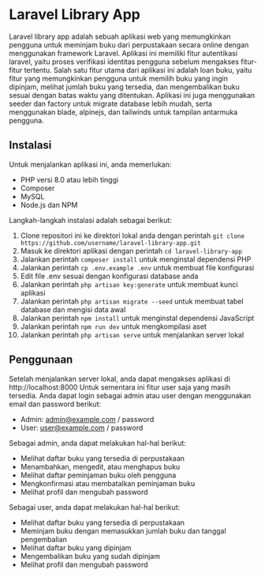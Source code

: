 # Laravel Library App

Laravel library app adalah sebuah aplikasi web yang memungkinkan pengguna untuk meminjam buku dari perpustakaan secara online dengan menggunakan framework Laravel. Aplikasi ini memiliki fitur autentikasi laravel, yaitu proses verifikasi identitas pengguna sebelum mengakses fitur-fitur tertentu. Salah satu fitur utama dari aplikasi ini adalah loan buku, yaitu fitur yang memungkinkan pengguna untuk memilih buku yang ingin dipinjam, melihat jumlah buku yang tersedia, dan mengembalikan buku sesuai dengan batas waktu yang ditentukan. Aplikasi ini juga menggunakan seeder dan factory untuk migrate database lebih mudah, serta menggunakan blade, alpinejs, dan tailwinds untuk tampilan antarmuka pengguna.

## Instalasi

Untuk menjalankan aplikasi ini, anda memerlukan:

- PHP versi 8.0 atau lebih tinggi
- Composer
- MySQL
- Node.js dan NPM

Langkah-langkah instalasi adalah sebagai berikut:

1. Clone repositori ini ke direktori lokal anda dengan perintah `git clone https://github.com/username/laravel-library-app.git`
2. Masuk ke direktori aplikasi dengan perintah `cd laravel-library-app`
3. Jalankan perintah `composer install` untuk menginstal dependensi PHP
4. Jalankan perintah `cp .env.example .env` untuk membuat file konfigurasi
5. Edit file .env sesuai dengan konfigurasi database anda
6. Jalankan perintah `php artisan key:generate` untuk membuat kunci aplikasi
7. Jalankan perintah `php artisan migrate --seed` untuk membuat tabel database dan mengisi data awal
8. Jalankan perintah `npm install` untuk menginstal dependensi JavaScript
9. Jalankan perintah `npm run dev` untuk mengkompilasi aset
10. Jalankan perintah `php artisan serve` untuk menjalankan server lokal

## Penggunaan

Setelah menjalankan server lokal, anda dapat mengakses aplikasi di http://localhost:8000
Untuk sementara ini fitur user saja yang masih tersedia.
Anda dapat login sebagai admin atau user dengan menggunakan email dan password berikut:

- Admin: admin@example.com / password
- User: user@example.com / password

Sebagai admin, anda dapat melakukan hal-hal berikut:

- Melihat daftar buku yang tersedia di perpustakaan
- Menambahkan, mengedit, atau menghapus buku
- Melihat daftar peminjaman buku oleh pengguna
- Mengkonfirmasi atau membatalkan peminjaman buku
- Melihat profil dan mengubah password

Sebagai user, anda dapat melakukan hal-hal berikut:

- Melihat daftar buku yang tersedia di perpustakaan
- Meminjam buku dengan memasukkan jumlah buku dan tanggal pengembalian
- Melihat daftar buku yang dipinjam
- Mengembalikan buku yang sudah dipinjam
- Melihat profil dan mengubah password
